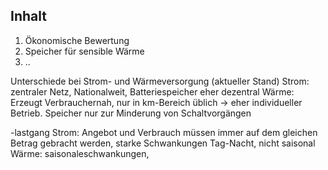 ## Inhalt
1. Ökonomische Bewertung 
2. Speicher für sensible Wärme
3.  ..
   

Unterschiede bei Strom- und Wärmeversorgung (aktueller Stand)
	Strom: zentraler Netz, Nationalweit, Batteriespeicher eher dezentral
	Wärme: Erzeugt Verbrauchernah, nur in km-Bereich üblich -> eher individueller Betrieb. Speicher nur zur Minderung von Schaltvorgängen

-lastgang
Strom: Angebot und Verbrauch müssen immer auf dem gleichen Betrag gebracht werden, starke Schwankungen Tag-Nacht, nicht saisonal
Wärme: saisonaleschwankungen, 

 























